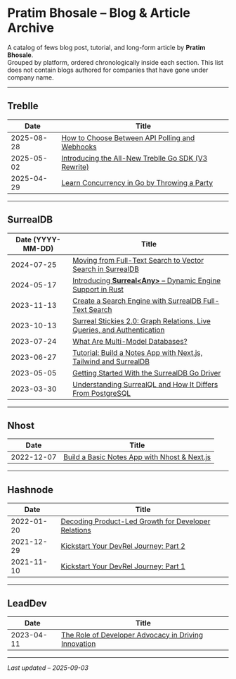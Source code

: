 # Pratim Bhosale – Blog & Article Archive  

A catalog of fews blog post, tutorial, and long-form article by **Pratim Bhosale**.  
Grouped by platform, ordered chronologically inside each section.
This list does not contain blogs authored for companies that have gone under company name. 

---

## Treblle

| Date | Title |
|------|-------|
| 2025-08-28 | [How to Choose Between API Polling and Webhooks](https://treblle.com/blog/api-polling-vs-webhooks-go-examples)  |
| 2025-05-02 | [Introducing the All-New Treblle Go SDK (V3 Rewrite)](https://blog.treblle.com/introducing-the-all-new-treblle-go-sdk-a-rewrite-to-support-treblle-v3/)  |
| 2025-04-29 | [Learn Concurrency in Go by Throwing a Party](https://blog.treblle.com/learn-concurrency-in-go/)  |

---

## SurrealDB

| Date (YYYY-MM-DD) | Title |
|-------------------|-------|
| 2024-07-25 | [Moving from Full-Text Search to Vector Search in SurrealDB](https://surrealdb.com/blog/moving-from-full-text-search-to-vector-search-in-surrealdb)  |
| 2024-05-17 | [Introducing **Surreal\<Any>** – Dynamic Engine Support in Rust](https://surrealdb.com/blog/introducing-surrealany-dynamic-support-for-any-engine-in-rust)  |
| 2023-11-13 | [Create a Search Engine with SurrealDB Full-Text Search](https://surrealdb.com/blog/create-a-search-engine-with-surrealdb-full-text-search)  |
| 2023-10-13 | [Surreal Stickies 2.0: Graph Relations, Live Queries, and Authentication](https://surrealdb.com/blog/surreal-stickies-2-0-adding-graph-relations-live-queries-and-authentication)  |
| 2023-07-24 | [What Are Multi-Model Databases?](https://surrealdb.com/blog/what-are-multi-model-databases)  |
| 2023-06-27 | [Tutorial: Build a Notes App with Next.js, Tailwind and SurrealDB](https://surrealdb.com/blog/tutorial-build-a-notes-app-with-next-js-tailwind-and-surrealdb)  |
| 2023-05-05 | [Getting Started With the SurrealDB Go Driver](https://surrealdb.com/blog/getting-started-with-the-surrealdb-go-driver)  |
| 2023-03-30 | [Understanding SurrealQL and How It Differs From PostgreSQL](https://surrealdb.com/blog/understanding-surrealql-and-how-it-is-different-from-postgresql)  |

---

## Nhost

| Date | Title |
|------|-------|
| 2022-12-07 | [Build a Basic Notes App with Nhost & Next.js](https://nhost.io/blog/build-a-simple-notes-app-with-nhost-and-nextjs)  |

---

## Hashnode

| Date | Title |
|------|-------|
| 2022-01-20 | [Decoding Product-Led Growth for Developer Relations](https://pratimblogs.hashnode.dev/decoding-product-led-growth-for-developer-relations) |
| 2021-12-29 | [Kickstart Your DevRel Journey: Part 2](https://pratimblogs.hashnode.dev/kickstart-your-devrel-journey-part-2) |
| 2021-11-10 | [Kickstart Your DevRel Journey: Part 1](https://pratimblogs.hashnode.dev/kickstart-your-dev-rel-journey-part-1) |

---

## LeadDev

| Date | Title |
|------|-------|
| 2023-04-11 | [The Role of Developer Advocacy in Driving Innovation](https://leaddev.com/communication/role-developer-advocacy-driving-innovation)  |

---

_Last updated – 2025-09-03_
